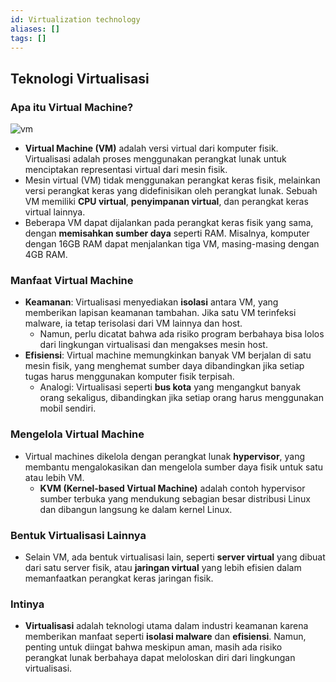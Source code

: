 ```yaml
---
id: Virtualization technology
aliases: []
tags: []
---
```


## Teknologi Virtualisasi

### Apa itu Virtual Machine?

![vm](https://d3c33hcgiwev3.cloudfront.net/imageAssetProxy.v1/C0Cpca6gRquuxTow47dD1A_2a73d66bee5c40b78984e532c09994f1_82635VQFzN8LaD6GAv3bNTQs6oACAmxKjdlZebYCGsO10hvIVpxBElK4gbJ-KJvmRBsxvQd3XHXUfUtgWzNhR4Va6ODC5D42owmm2vyiluDeV86UAaL9d-pyaxXnjzgHARaWckVzCqj12dnrOq1Ca4o?expiry=1735084800000&hmac=v-lHfqW5poMklx4_sQrCpSa4OX6UH2oPLcAQxQ2V8ig)

- **Virtual Machine (VM)** adalah versi virtual dari komputer fisik. Virtualisasi adalah proses menggunakan perangkat lunak untuk menciptakan representasi virtual dari mesin fisik.
- Mesin virtual (VM) tidak menggunakan perangkat keras fisik, melainkan versi perangkat keras yang didefinisikan oleh perangkat lunak. Sebuah VM memiliki **CPU virtual**, **penyimpanan virtual**, dan perangkat keras virtual lainnya.
- Beberapa VM dapat dijalankan pada perangkat keras fisik yang sama, dengan **memisahkan sumber daya** seperti RAM. Misalnya, komputer dengan 16GB RAM dapat menjalankan tiga VM, masing-masing dengan 4GB RAM.

### Manfaat Virtual Machine

- **Keamanan**: Virtualisasi menyediakan **isolasi** antara VM, yang memberikan lapisan keamanan tambahan. Jika satu VM terinfeksi malware, ia tetap terisolasi dari VM lainnya dan host.
  - Namun, perlu dicatat bahwa ada risiko program berbahaya bisa lolos dari lingkungan virtualisasi dan mengakses mesin host.
- **Efisiensi**: Virtual machine memungkinkan banyak VM berjalan di satu mesin fisik, yang menghemat sumber daya dibandingkan jika setiap tugas harus menggunakan komputer fisik terpisah.
  - Analogi: Virtualisasi seperti **bus kota** yang mengangkut banyak orang sekaligus, dibandingkan jika setiap orang harus menggunakan mobil sendiri.

### Mengelola Virtual Machine

- Virtual machines dikelola dengan perangkat lunak **hypervisor**, yang membantu mengalokasikan dan mengelola sumber daya fisik untuk satu atau lebih VM.
  - **KVM (Kernel-based Virtual Machine)** adalah contoh hypervisor sumber terbuka yang mendukung sebagian besar distribusi Linux dan dibangun langsung ke dalam kernel Linux.

### Bentuk Virtualisasi Lainnya

- Selain VM, ada bentuk virtualisasi lain, seperti **server virtual** yang dibuat dari satu server fisik, atau **jaringan virtual** yang lebih efisien dalam memanfaatkan perangkat keras jaringan fisik.

### Intinya

- **Virtualisasi** adalah teknologi utama dalam industri keamanan karena memberikan manfaat seperti **isolasi malware** dan **efisiensi**. Namun, penting untuk diingat bahwa meskipun aman, masih ada risiko perangkat lunak berbahaya dapat meloloskan diri dari lingkungan virtualisasi.
